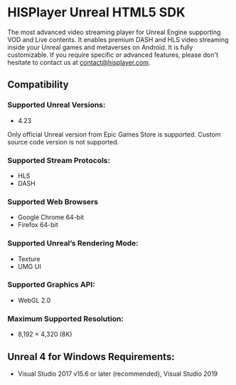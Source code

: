# HISPlayer Unreal HTML5 SDK
The most advanced video streaming player for Unreal Engine supporting VOD and Live contents. It enables premium DASH and HLS video streaming inside your Unreal games and metaverses on Android. It is fully customizable. If you require specific or advanced features, please don't hesitate to contact us at contact@hisplayer.com.

## Compatibility
### Supported Unreal Versions: 
* 4.23

Only official Unreal version from Epic Games Store is supported. Custom source code version is not supported.

### Supported Stream Protocols: 
* HLS
* DASH

### Supported Web Browsers
* Google Chrome 64-bit
* Firefox 64-bit

### Supported Unreal’s Rendering Mode: 
* Texture
* UMG UI

### Supported Graphics API:
* WebGL 2.0

### Maximum Supported Resolution:
  * 8,192 × 4,320 (8K)

## Unreal 4 for Windows Requirements:
* Visual Studio 2017 v15.6 or later (recommended), Visual Studio 2019
